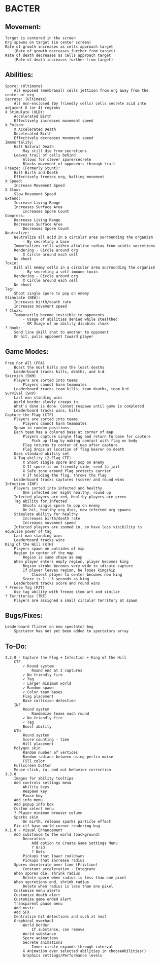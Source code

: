 # BACTER

## Movement:
	Target is centered in the screen
	Org spawns on target (in center screen)
	Rate of growth increases as cells approach target
		(Rate of growth decreases further from target)
	Rate of death decreases as cells approach target
		(Rate of death increases further from target)

## Abilities:
	Spore: (Ultimate)
		All exposed (membranal) cells jettison from org away from the center of org
	Secrete: (Ultimate)
		All non-enclosed (by friendly cells) cells secrete acid into adjacent 8 (or 4) regions
	X Stimulate (OLD):
		Accelerated Birth
		Effectively increases movement speed
	X Poison:
		X Accelerated Death
		Decelerated Birth
		Effectively decreases movement speed
	Immmortality:
		Halt Natural Death
			May still die from secretions
		Leaves trail of cells behind
			Allows for clever spore/secrete
			Blocks movement of opponents through trail
	Freeze: (Formerly Stunt):
		Halt Birth and Death
		Effectively freezes org, halting movement
	X Speed:
		Increase Movement Speed
	X Slow:
		Slow Movement Speed
	Extend:
		Increase Living Range
		Increases Surface Area
			Increases Spore Count
	Compress:
		Decrease Living Range
		Decreases Surface Area
			Decreases Spore Count
	Neutralize:
		Neutralize all acid in a circular area surrounding the organism
			- By secreting a base
		Immortalizes cells within alkaline radius from acidic secretions
		Rendering - Circle around org
			X Circle around each cell
		No shoot
	Toxin:
		Kill all enemy cells in a circular area surrounding the organism
			- By secreting a self-immune toxin
		Rendering - Circle around org
			X Circle around each cell
		No shoot
	Tag:
		Shoot single spore to pop on enemy
	Stimulate (NEW):
		Increases birth/death rate
		Increases movement speed
	? Cloak:
		Temporarily become invisible to opponents
			- Usage of abilities denied while stealthed
			- OR Usage of an ability disables cloak
	? Hook:
		Send line skill shot to another to opponent
		On hit, pulls opponent toward player

## Game Modes:
	Free For All (FFA)
		Boast the most kills and the least deaths
		Leaderboard tracks kills, deaths, and k:d
	Skirmish (SKM)
		Players are sorted into teams
			Players cannot harm teammates
		Leaderboard tracks team kills, team deaths, team k:d
	Survival (SRV)
		Last man standing wins
		World border slowly creeps in
		What's done is done: Cannot respawn until game is completed
		Leaderboard tracks wins, kills
	Capture the Flag (CTF)
		Players are sorted into teams
			Players cannot harm teammates
		Spawn in random positions
		Each team has a colored base at corner of map
			Players capture single flag and return to base for capture
				Pick up flag by making contact with flag on body
			Flag returns to center of map after capture
			Flag drops at location of flag bearer on death
		Uses standard ability set
		X Tag ability (2-Flag CTF)
			X Shoot single spore and pop on enemy
			X If spore is on friendly side, send to jail
			X Safe zone around flag protects carrier
			X If holding the flag, throws the flag
		Leaderboard tracks captures (score) and round wins
	Infection (INF)
		Players sorted into infected and healthy
			One infected per eight healthy, round up
		Infected players are red, Healthy players are green
		Tag ability for infected
			Shoots single spore to pop on enemy
			On hit, healthy org dies, new infected org spawns
		Stimulate ability for healthy
			Increases birth/death rate
			Increases movement speed
		Infected players are zoomed in, so have less visibility to equalize power of tag 
		Last man standing wins
		Leaderboard tracks wins
	King of the Hill (KTH)
		Players spawn on outsides of map
		Region in center of the map
			Region is same shape as map
		When player enters empty region, player becomes king
			Region stroke becomes very wide to idicate capture
			If player leaves region, he loses kingship
				Closest player to center becomes new king
			Score is 1 : 3 seconds as king
		Leaderboard tracks score and round wins
	? Freeze Tag (FZT)
		Use tag ability with freeze item art and similar 
	? Territories (TRT)
		Players are assigned a small circular territory at spawn

## Bugs/Fixes:
	Leaderboard flicker on new spectator bug
		Spectator has not yet been added to spectators array

## To-Do:
	3.2.0 - Capture the Flag + Infection + King of the Hill
		CTF
			✓ Round system
				Round end at 3 captures
			✓ No friendly fire
			✓ Tag
			✓ Larger minimum world
			✓ Random spawn
			✓ Color team bases
			Flag placement
			Base collision detection
		INF
			Round system
				Randomize teams each round
			✓ No friendly fire
			✓ Tag
			Boost ability
		KTH
			Round system
			Score counting - time
			Hill placement
		Polygon skin
			Random number of vertices
			Random radians between using perlin noise
			Fill color
		Fullscreen button
		Mouse click, in, and out behavior correction
	3.3.0
		Images for ability tooltips
		Add controls settings menu
			Ability keys
			Respawn key
			Pause key
		Add info menu
		Add popup info box
		Custom select menu
		? Player minimum browser column
		Sparks skin
			On birth, release sparks particle effect
		Fix ctf base world corner rendering bug
	X.1.0 - Visual Enhancement
		Add substance to the world (background)
			Decoration
				Add option to Create Game Settings Menu
				? Grid
				? Dots
			Pickups that lower cooldowns
			Pickups that increase radius
		Spores decelerate over time (Friction)
			Constant acceleration - Integrate
		When spores die, shrink radius
			Delete spore when radius is less than one pixel
		When secretions end, shrink radius
			Delete when radius is less than one pixel
		Customize menu alerts
		Customize death alert
		Customize game ended alert
		Transparent pause menu
		Add music
		Add SFX
		Centralize hit detections and such at host
		Graphical overhaul
			World border
				If substance, can remove
			World substance
			Spore animations
			Secrete animations
				Inner circle expands through interval
			X Animation over selected abilities in chooseAbilities()
			Graphics settings/Performance levels